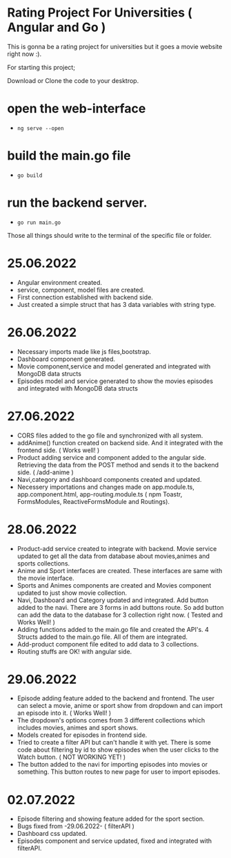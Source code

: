 # Rating Project For Universities ( Angular and Go )
This is gonna be a rating project for universities but it goes a movie website right now :).

For starting this project;

Download or Clone the code to your desktrop.
# open the web-interface
- <pre><code>ng serve --open</code></pre>
# build the main.go file
- <pre><code>go build</code></pre>
# run the backend server.
- <pre><code>go run main.go</code></pre>
Those all things should write to the terminal of the specific file or folder.

# 25.06.2022 

- Angular environment created.
- service, component, model files are created.
- First connection established with backend side.
- Just created a simple struct that has 3 data variables with string type.

# 26.06.2022

- Necessary imports made like js files,bootstrap.
- Dashboard component generated.
- Movie component,service and model generated and integrated with MongoDB data structs
- Episodes model and service generated to show the movies episodes and integrated with MongoDB data structs

# 27.06.2022

- CORS files added to the go file and synchronized with all system.
- addAnime() function created on backend side. And it integrated with the frontend side. ( Works well! )
- Product adding service and component added to the angular side. Retrieving the data from the POST method and sends it to the backend side. ( /add-anime )
- Navi,category and dashboard components created and updated.
- Necessery importations and changes made on app.module.ts, app.component.html, app-routing.module.ts ( npm Toastr, FormsModules, ReactiveFormsModule and Routings).

# 28.06.2022

- Product-add service created to integrate with backend. Movie service updated to get all the data from database about movies,animes and sports collections.
- Anime and Sport interfaces are created. These interfaces are same with the movie interface.
- Sports and Animes components are created and Movies component updated to just show movie collection.
- Navi, Dashboard and Category updated and integrated. Add button added to the navi. There are 3 forms in add buttons route. So add button can add the data to the database for 3 collection right now. ( Tested and Works Well! )
- Adding functions added to the main.go file and created the API's. 4 Structs added to the main.go file. All of them are integrated.
- Add-product component file edited to add data to 3 collections.
- Routing stuffs are OK! with angular side.

# 29.06.2022

- Episode adding feature added to the backend and frontend. The user can select a movie, anime or sport show from dropdown and can import an episode into it. ( Works Well! )
- The dropdown's options comes from 3 different collections which includes movies, animes and sport shows.
- Models created for episodes in frontend side.
- Tried to create a filter API but can't handle it with yet. There is some code about filtering by id to show episodes when the user clicks to the Watch button. ( NOT WORKING YET! )
- The button added to the navi for importing episodes into movies or something. This button routes to new page for user to import episodes.

# 02.07.2022

- Episode filtering and showing feature added for the sport section.
- Bugs fixed from -29.06.2022- ( filterAPI )
- Dashboard css updated.
- Episodes component and service updated, fixed and integrated with filterAPI.
